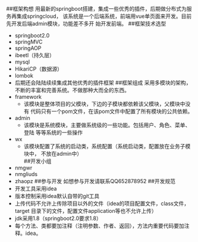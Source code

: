 ##框架构想
    用最新的springboot搭建，集成一些优秀的插件，后期做分布式为服务再集成springcloud，
    该系统是一个后端系统，前端用vue单页面来开发。目前先开发后端admin模块，功能差不多开
    始开发前端。
##框架技术选型
* springboot2.0
* springMVC
* springAOP
* ibeetl（持久层）
* mysql
* HikariCP（数据源）
* lombok
* 后期还会陆陆续续集成其他优秀的插件框架
##框架组成
采用多模块的架构，不断的丰富和完善系统。不做那种大而全的东西。
* framework
    * 该模块是整体项目的父模块，下边的子模块都依赖该父模块，父模块中没有
    代码只有一个pom文件，在该pom文件中配置了所有模块的公共依赖。
* admin
    * 该模块是系统模块，主要做系统级的一些功能。包括用户、角色、菜单、登陆
    等等系统的一些操作
* wx
    * 该模块配置了系统的启动类，系统配置（系统启动类，配置放在业务子模块中，
    不放在admin中）  
##开发小组
* nmgwr
* nmgliuds
* zhaopz
##参与开发
如想参与开发请联系QQ652878952
##开发规范
* 开发工具采用idea
* 版本控制采用idea默认自带的git工具
* 上传代码不允许上传除项目以外的文件（idea的项目配置文件，class文件，target
目录下的文件，配置文件application等也不允许上传）
* jdk采用1.8（springboot2.0要求1.8）
* 每个方法、类都要加注释（注明参数、作者、返回），方法内重要代码要加注释。idea。      